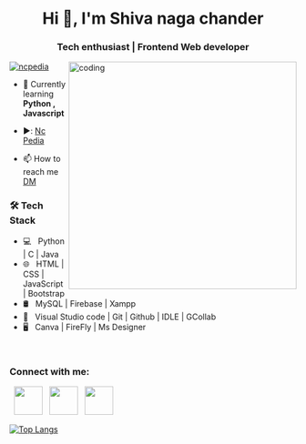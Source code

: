 <h1 align="center">Hi 👋, I'm Shiva naga chander</h1>
<h3 align="center">Tech enthusiast | Frontend Web developer </h3>
<img align="right" alt="coding" width="400" src="https://i.pinimg.com/originals/e8/f4/53/e8f453469a3ec97ecd354df465d73913.gif">
<p align="left"> <a href="https://twitter.com/ncpedia" target="blank"><img src="https://img.shields.io/twitter/follow/ncpedia?logo=twitter&style=for-the-badge" alt="ncpedia" /></a> </p>

- 🌱 Currently learning **Python , Javascript**

- ▶️: [Nc Pedia](https://www.youtube.com/@Ncpedia)

- 📫 How to reach me [DM](mailto:shivanagachander@gmail.com)

<h3>🛠 Tech Stack</h3>

- 💻 &nbsp; Python | C | Java
- 🌐 &nbsp;  HTML | CSS | JavaScript | Bootstrap 
- 🛢 &nbsp; MySQL | Firebase | Xampp
- 🔧 &nbsp; Visual Studio code | Git | Github | IDLE | GCollab
- 🖥 &nbsp; Canva | FireFly | Ms Designer 

<br>
<h3 align="left">Connect with me:</h3>
<p align="left">
&nbsp; <a href="https://instagram.com/shiva_nc_?igshid=ZDdkNTZiNTM=" target="_blank" rel="noopener noreferrer"><img src="https://img.icons8.com/plasticine/100/000000/instagram-new.png" width="50" /></a>  
&nbsp; <a href="https://www.linkedin.com/in/shiva-nagachander-r-53a707254" target="_blank" rel="noopener noreferrer"><img src="https://img.icons8.com/plasticine/100/000000/linkedin.png" width="50" /></a>
&nbsp; <a href="mailto:shivanagachander@gmail.com" target="_blank" rel="noopener noreferrer"><img src="https://img.icons8.com/plasticine/100/000000/gmail.png"  width="50" /></a>
</p>
<!-- <img align="center" src="https://github-readme-stats.vercel.app/api?username=ShivaNagachander&theme=chartreuse-dark&show_icons=true"> -->

[![Top Langs](https://github-readme-stats.vercel.app/api/top-langs/?username=ShivaNagachander&layout=compact&text_color=daf7dc&bg_color=151515)](https://github.com/ShivaNagachander/github-readme-stats)

